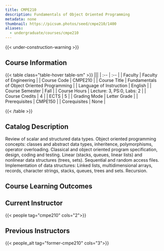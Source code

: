 ```yaml
---
title: CMPE210
description: Fundamentals of Object Oriented Programming
metadata: none
thumbnail: https://picsum.photos/seed/cmpe210/1400
aliases:
  - undergraduate/courses/cmpe210
---
```


{{< under-construction-warning >}}

## Course Information

<!-- prettier-ignore-start -->
{{< table class="table-hover table-sm" >}}
|||
| :-- | :-- |
| Faculty | Faculty of Engineering |
| Course Code | CMPE210 |
| Course Title | Fundamentals of Object Oriented Programming |
| Language of Instruction | English |
| Course Semester | Fall |
| Course Hours | Lecture: 3, PS:0, Labs: 2 |
| Course Credits | 4 |
| ECTS | 5 |
| Grading Mode | Letter Grade |
| Prerequisites | CMPE150 |
| Corequisites | None |

{{< /table >}}
<!-- prettier-ignore-end -->

## Catalog Description

Review of scalar and structured data types. Object oriented programming concepts: classes and abstract data types, inheritence, polymorphisms, operator overloading. Classical and object oriented program specification, design, coding and testing. Linear (stacks, queues, linear lists) and nonlinear data structures (trees, sets). Sequential and random access files. Implementation of data structures: Linked lists, multidimensional arrays, records, character strings, stacks, queues, trees and sets. Recursion.

## Course Learning Outcomes

## Current Instructor

{{< people tag="cmpe210" cols="2">}}

## Previous Instructors

{{< people_alt tag="former-cmpe210" cols="3">}}
